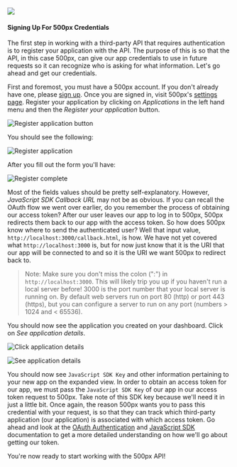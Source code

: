 # ![](https://ga-dash.s3.amazonaws.com/production/assets/logo-9f88ae6c9c3871690e33280fcf557f33.png)

#### Signing Up For 500px Credentials

The first step in working with a third-party API that requires authentication is to register your application with the API. The purpose of this is so that the API, in this case 500px, can give our app credentials to use in future requests so it can recognize who is asking for what information. Let's go ahead and get our credentials.

First and foremost, you must have a 500px account. If you don't already have one, please [sign up](https://500px.com/signup). Once you are signed in, visit 500px's [settings page](https://500px.com/settings/applications). Register your application by clicking on _Applications_ in the left hand menu and then the _Register your application_ button.

![Register application button](https://cloud.githubusercontent.com/assets/204420/15404835/fe793fce-1dc4-11e6-8270-bf05c1b1d2c4.png)

You should see the following:

![Register application](https://cloud.githubusercontent.com/assets/204420/15399945/4115496a-1daf-11e6-9c8c-7054b5983fa0.png)

After you fill out the form you'll have:

![Register complete](https://cloud.githubusercontent.com/assets/204420/15404845/02a48ed2-1dc5-11e6-92cb-40be14a0c459.png)

Most of the fields values should be pretty self-explanatory. However, _JavaScript SDK Callback URL_ may not be as obvious. If you can recall the OAuth flow we went over earlier, do you remember the process of obtaining our access token? After our user leaves our app to log in to 500px, 500px redirects them back to our app with the access token. So how does 500px know where to send the authenticated user? Well that input value, `http://localhost:3000/callback.html`, is how. We have not yet covered what `http://localhost:3000` is, but for now just know that it is the URI that our app will be connected to and so it is the URI we want 500px to redirect back to.

> Note: Make sure you don't miss the colon (":") in `http://localhost:3000`. This will likely trip you up if you haven't run a local server before! 3000 is the port number that your local server is running on. By default web servers run on port 80 (http) or port 443 (https), but you can configure a server to run on any port (numbers > 1024 and < 65536).

You should now see the application you created on your dashboard. Click on _See application details_.

![Click application details](https://cloud.githubusercontent.com/assets/204420/15404851/05ea900a-1dc5-11e6-9452-662d27edbad8.png)

![See application details](https://cloud.githubusercontent.com/assets/204420/15399977/67f5719a-1daf-11e6-8f48-ec61fa9d5b59.png)

You should now see `JavaScript SDK Key` and other information pertaining to your new app on the expanded view. In order to obtain an access token for our app, we must pass the `JavaScript SDK Key` of our app in our access token request to 500px. Take note of this SDK key because we'll need it in just a little bit. Once again, the reason 500px wants you to pass this credential with your request, is so that they can track which third-party application (our application) is associated with which access token. Go ahead and look at the [OAuth Authentication](https://github.com/500px/api-documentation/blob/master/authentication/POST_oauth_accesstoken.md) and [JavaScript SDK](https://github.com/500px/500px-js-sdk) documentation to get a more detailed understanding on how we'll go about getting our token.

You're now ready to start working with the 500px API!
